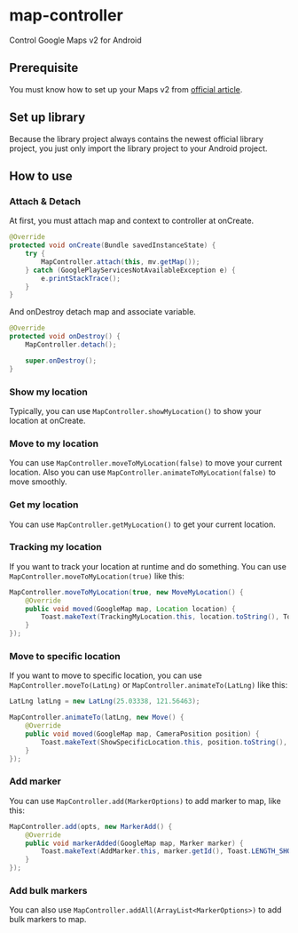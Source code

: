# map-controller

Control Google Maps v2 for Android

## Prerequisite

You must know how to set up your Maps v2 from [official article](https://developers.google.com/maps/documentation/android/start).

## Set up library

Because the library project always contains the newest official library project, you just only import the library project to your Android project.

## How to use

### Attach & Detach

At first, you must attach map and context to controller at onCreate.

```java
@Override
protected void onCreate(Bundle savedInstanceState) {
	try {
		MapController.attach(this, mv.getMap());
	} catch (GooglePlayServicesNotAvailableException e) {
		e.printStackTrace();
	}
}
```

And onDestroy detach map and associate variable.

```java
@Override
protected void onDestroy() {
	MapController.detach();

	super.onDestroy();
}
```

### Show my location

Typically, you can use `MapController.showMyLocation()` to show your location at onCreate.

### Move to my location

You can use `MapController.moveToMyLocation(false)` to move your current location. Also you can use `MapController.animateToMyLocation(false)` to move smoothly.

### Get my location

You can use `MapController.getMyLocation()` to get your current location.

### Tracking my location

If you want to track your location at runtime and do something. You can use `MapController.moveToMyLocation(true)` like this:

```java
MapController.moveToMyLocation(true, new MoveMyLocation() {
	@Override
	public void moved(GoogleMap map, Location location) {
		Toast.makeText(TrackingMyLocation.this, location.toString(), Toast.LENGTH_SHORT).show();
	}
});
```

### Move to specific location

If you want to move to specific location, you can use `MapController.moveTo(LatLng)` or `MapController.animateTo(LatLng)` like this:

```java
LatLng latLng = new LatLng(25.03338, 121.56463);

MapController.animateTo(latLng, new Move() {
	@Override
	public void moved(GoogleMap map, CameraPosition position) {
		Toast.makeText(ShowSpecificLocation.this, position.toString(), Toast.LENGTH_SHORT).show();
	}
});
```

### Add marker

You can use `MapController.add(MarkerOptions)` to add marker to map, like this:

```java
MapController.add(opts, new MarkerAdd() {
	@Override
	public void markerAdded(GoogleMap map, Marker marker) {
		Toast.makeText(AddMarker.this, marker.getId(), Toast.LENGTH_SHORT).show();
	}
});
```

### Add bulk markers

You can also use `MapController.addAll(ArrayList<MarkerOptions>)` to add bulk markers to map.